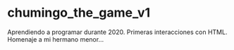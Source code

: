 # chumingo_the_game_v1
Aprendiendo a programar durante 2020. Primeras interacciones con HTML. Homenaje a mi hermano menor...
